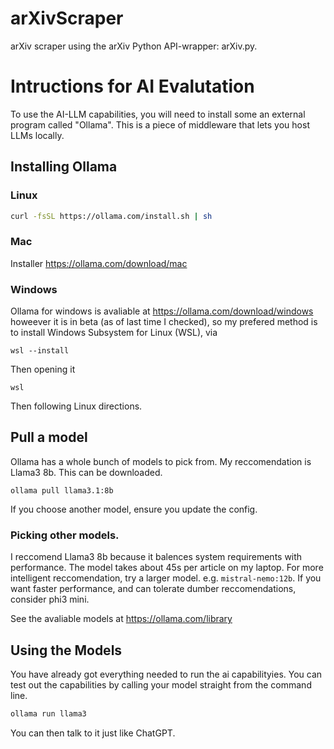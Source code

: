 # arXivScraper
arXiv scraper using the arXiv Python API-wrapper: arXiv.py.

# Intructions for AI Evalutation
To use the AI-LLM capabilities, you will need to install some an external program called "Ollama". This is a piece of middleware that lets you host LLMs locally.

## Installing Ollama
### Linux
```bash
curl -fsSL https://ollama.com/install.sh | sh
```

### Mac
Installer https://ollama.com/download/mac

### Windows
Ollama for windows is avaliable at https://ollama.com/download/windows howeever it is in beta (as of last time I checked), so my prefered method is to install Windows Subsystem for Linux (WSL), via
```batch
wsl --install
```

Then opening it 
```batch
wsl
```

Then following Linux directions. 

## Pull a model
Ollama has a whole bunch of models to pick from. My reccomendation is Llama3 8b. This can be downloaded.
```
ollama pull llama3.1:8b
```

If you choose another model, ensure you update the config. 

### Picking other models.
I reccomend Llama3 8b because it balences system requirements with performance. The model takes about 45s per article on my laptop. For more intelligent reccomendation, try a larger model. e.g. `mistral-nemo:12b`. If you want faster performance, and can tolerate dumber reccomendations, consider phi3 mini. 

See the avaliable models at https://ollama.com/library 

## Using the Models
You have already got  everything needed to run the ai capabilityies. You can test out the capabilities by calling your model straight from the command line.
```bash
ollama run llama3
```

You can then talk to it just like ChatGPT. 